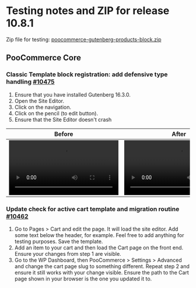# Testing notes and ZIP for release 10.8.1

Zip file for testing: [poocommerce-gutenberg-products-block.zip](https://github.com/poocommerce/poocommerce-blocks/files/12274527/poocommerce-gutenberg-products-block.zip)

## PooCommerce Core

### Classic Template block registration: add defensive type handling [#10475](https://github.com/poocommerce/poocommerce-blocks/pull/10475)

1. Ensure that you have installed Gutenberg 16.3.0.
2. Open the Site Editor.
3. Click on the navigation.
4. Click on the pencil (to edit button).
5. Ensure that the Site Editor doesn't crash

| Before | After |
|--------|--------|
| <video src=https://github.com/poocommerce/poocommerce-blocks/assets/4463174/86ce276e-e372-40e1-8142-cfde84e32bd6 /> | <video src=https://github.com/poocommerce/poocommerce-blocks/assets/4463174/e655eab3-6339-47c9-8447-d9b06c55b795/>  |

### Update check for active cart template and migration routine [#10462](https://github.com/poocommerce/poocommerce-blocks/pull/10462)

1. Go to Pages > Cart and edit the page. It will load the site editor. Add some text below the header, for example. Feel free to add anything for testing purposes. Save the template.
2. Add an item to your cart and then load the Cart page on the front end. Ensure your changes from step 1 are visible.
3. Go to the WP Dashboard, then PooCommerce > Settings > Advanced and change the cart page slug to something different. Repeat step 2 and ensure it still works with your change visible. Ensure the path to the Cart page shown in your browser is the one you updated it to.
